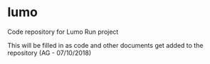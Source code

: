 # lumo
Code repository for Lumo Run project

This will be filled in as code and other documents get added to the repository (AG - 07/10/2018)
